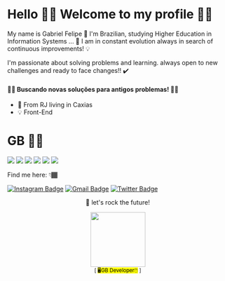 # Hello 🤙🏽 Welcome to my profile ✌🏾
My name is Gabriel Felipe :cowboy_hat_face: 
I'm Brazilian, studying Higher Education in Information Systems ... 👣
I am in constant evolution always in search of continuous improvements! 💡 

I'm passionate about solving problems and learning. always open to new challenges and ready to face changes!! :heavy_check_mark:

#### 🙏🏽 Buscando novas soluções para antigos problemas! 🤜🏽
* 📍 From RJ living in Caxias
* 💡 Front-End


# GB :man_technologist: 
<div text-align="justify">
<img src="https://img.shields.io/badge/html%205-orange?style=for-the-badge&logo=html5&logoColor=white&labelColor=orange" />
<img src="https://img.shields.io/badge/CSS%203-5188FE?style=for-the-badge&logo=css3&logoColor=white&labelColor=5188FE" />
<img src="https://img.shields.io/badge/Js-FFDC0B?style=for-the-badge&logo=javascript&logoColor=000&labelColor=FFDC0B" />
<img src="https://img.shields.io/badge/php-3276E6?style=for-the-badge&logo=php&logoColor=white&labelColor=3276E6" />
<img src="https://img.shields.io/badge/Bootstrap-6C1FFF?style=for-the-badge&logo=bootstrap&logoColor=white&labelColor=6C1FFF" />
<img src="https://img.shields.io/badge/Bulma-6C1FFF?style=for-the-badge&logo=bulma&logoColor=white&labelColor=6C1FFF" />

<!-- <img src="https://img.shields.io/badge/Nodejs-1FC41A?style=for-the-badge&logo=mongodb&logoColor=fff&labelColor=1FC41A" />
<img src="https://img.shields.io/badge/ReactJs-2CFFEE?style=for-the-badge&logo=react&logoColor=000&labelColor=2CFFEE" />
-->
<br>

Find me here: 👇🏾

[![Instagram Badge](https://img.shields.io/badge/-Instagram-gold?style=flat-square&logo=Instagram&logoColor=white&link=https://www.instagram.com/developergb/)](https://www.instagram.com/developergb/) [![Gmail Badge](https://img.shields.io/badge/-Gmail-c14438?style=flat-square&logo=Gmail&logoColor=white&link=mailto:gbarretofox@gmail.com)](mailto:gbarretofox@gmail.com) [![Twitter Badge](https://img.shields.io/badge/-Twitter-1DA1F2?style=flat-square&logo=twitter&logoColor=white&link=https://www.twitter.com/bielbfr)](https://www.twitter.com/bielbfr)



<p align=center>
 🚀 let's rock the future!
</p>


<p align=center>
<img src="https://avatars.githubusercontent.com/u/80264202?s=460&u=a7a7d3fac127c4857e21ab19d1deaa9663f54fb3&v=4" width=125 > <br>  <sub>[ <mark>🖥GB Developer🖱</mark> ]</sub>
</p>
